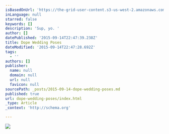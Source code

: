 ```yaml
---
isBasedOnUrl: 'https://the-grid-user-content.s3-us-west-2.amazonaws.com/8b83eef4-476d-4a13-baf6-b0829e1251e8.jpg'
inLanguage: null
starred: false
keywords: []
description: 'Sup, yo. '
author: []
datePublished: '2015-09-14T22:47:39.238Z'
title: Dope Wedding Poses
dateModified: '2015-09-14T22:47:28.692Z'
tags:
  - ''
authors: []
publisher:
  name: null
  domain: null
  url: null
  favicon: null
sourcePath: _posts/2015-09-14-dope-wedding-poses.md
published: true
url: dope-wedding-poses/index.html
_type: Article
_context: 'http://schema.org'

---
```

![](https://the-grid-user-content.s3-us-west-2.amazonaws.com/8b83eef4-476d-4a13-baf6-b0829e1251e8.jpg)